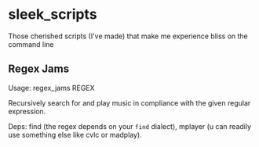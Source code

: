 sleek_scripts
=============

Those cherished scripts (I've made) that make me experience bliss on the command line

Regex Jams
-----------
Usage: regex_jams REGEX 

Recursively search for and play music in compliance with the given regular expression.

Deps: find (the regex depends on your `find` dialect), mplayer (u can readily use something else
like cvlc or madplay).
